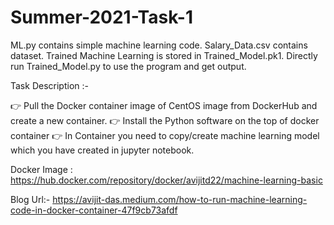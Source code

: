 # Summer-2021-Task-1

ML.py contains simple machine learning code.
Salary_Data.csv contains dataset.
Trained Machine Learning is stored in Trained_Model.pk1.
Directly run Trained_Model.py to use the program and get output.


Task Description :-

👉 Pull the Docker container image of CentOS image from DockerHub and create a new container.
👉 Install the Python software on the top of docker container
👉 In Container you need to copy/create machine learning model which you have created in jupyter notebook.

Docker Image : https://hub.docker.com/repository/docker/avijitd22/machine-learning-basic

Blog Url:- https://avijit-das.medium.com/how-to-run-machine-learning-code-in-docker-container-47f9cb73afdf
